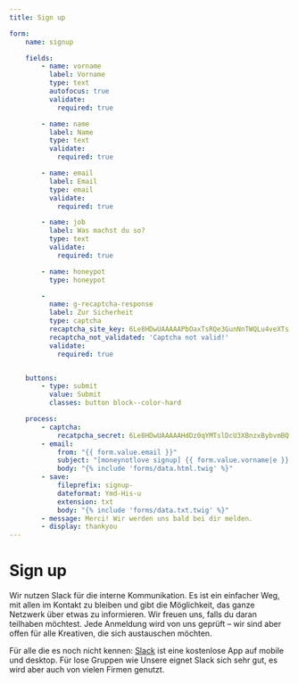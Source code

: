 ```yaml
---
title: Sign up

form:
    name: signup

    fields:
        - name: vorname
          label: Vorname
          type: text
          autofocus: true
          validate:
            required: true

        - name: name
          label: Name
          type: text
          validate:
            required: true

        - name: email
          label: Email
          type: email
          validate:
            required: true

        - name: job
          label: Was machst du so?
          type: text
          validate:
            required: true

        - name: honeypot
          type: honeypot

        -
          name: g-recaptcha-response
          label: Zur Sicherheit
          type: captcha
          recaptcha_site_key: 6Le8HDwUAAAAAPbOaxTsRQe3GunNnTWQLu4veXTs
          recaptcha_not_validated: 'Captcha not valid!'
          validate:
            required: true


    buttons:
        - type: submit
          value: Submit
          classes: button block--color-hard

    process:
        - captcha:
            recatpcha_secret: 6Le8HDwUAAAAAHdDz0qYMTslDcU3XBnzxBybvmBQ
        - email:
            from: "{{ form.value.email }}"
            subject: "[moneynotlove signup] {{ form.value.vorname|e }} {{ form.value.name|e }}"
            body: "{% include 'forms/data.html.twig' %}"
        - save:
            fileprefix: signup-
            dateformat: Ymd-His-u
            extension: txt
            body: "{% include 'forms/data.txt.twig' %}"
        - message: Merci! Wir werden uns bald bei dir melden.
        - display: thankyou
---
```


# Sign up

Wir nutzen Slack für die interne Kommunikation. Es ist ein einfacher Weg, mit allen im Kontakt zu bleiben und gibt die Möglichkeit, das ganze Netzwerk über etwas zu informieren. Wir freuen uns, falls du daran teilhaben möchtest. Jede Anmeldung wird von uns geprüft – wir sind aber offen für alle Kreativen, die sich austauschen möchten.

Für alle die es noch nicht kennen: [Slack](https://slack.com) ist eine kostenlose App auf mobile und desktop. Für lose Gruppen wie Unsere eignet Slack sich sehr gut, es wird aber auch von vielen Firmen genutzt.
